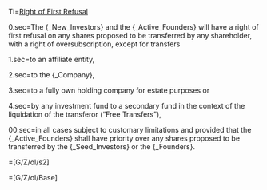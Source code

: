 Ti=<a href="https://thegalionproject.com/term-sheet#part-first-refusal">Right of First Refusal</a>


0.sec=The {_New_Investors} and the {_Active_Founders} will have a right of first refusal on any shares proposed to be transferred by any shareholder, with a right of oversubscription, except for transfers 

1.sec=to an affiliate entity,

2.sec=to the {_Company},

3.sec=to a fully own holding company for estate purposes or

4.sec=by any investment fund to a secondary fund in the context of the liquidation of the transferor (“Free Transfers”),

00.sec=in all cases subject to customary limitations and provided that the {_Active_Founders} shall have priority over any shares proposed to be transferred by the {_Seed_Investors} or the {_Founders}.

=[G/Z/ol/s2]

=[G/Z/ol/Base]

